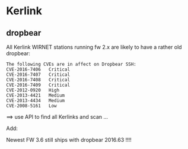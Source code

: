 # Kerlink

## dropbear

All Kerlink WIRNET stations running fw 2.x are likely to have a rather old dropbear:

```
The following CVEs are in affect on Dropbear SSH:
CVE-2016-7406	Critical
CVE-2016-7407	Critical
CVE-2016-7408	Critical
CVE-2016-7409	Critical
CVE-2012-0920	High
CVE-2013-4421	Medium
CVE-2013-4434	Medium
CVE-2008-5161	Low
```
==> use API to find all Kerlinks and scan ...

Add:

Newest FW 3.6 still ships with dropbear 2016.63 !!!!
